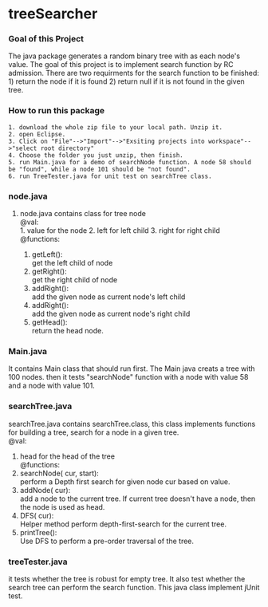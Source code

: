 # treeSearcher

### Goal of this Project  
  The java package generates a random binary tree with <int> as each node's value. The goal of this project is to implement search function by RC admission. There are two requirments for the search function to be finished: 1) return the node if it is found 2) return null if it is not found in the given tree.  
### How to run this package  
    1. download the whole zip file to your local path. Unzip it.  
    2. open Eclipse.  
    3. Click on "File"-->"Import"-->"Exsiting projects into workspace"-->"select root directory"
    4. Choose the folder you just unzip, then finish.
    5. run Main.java for a demo of searchNode function. A node 58 should be "found", while a node 101 should be "not found".
    6. run TreeTester.java for unit test on searchTree class.
### node.java  
  1. node.java contains class for tree node  
  @val:  
    1. <int> value for the node
    2. <node> left for left child
    3. <node> right for right child
  @functions:  
      1. getLeft():  
      get the left child of node  
      2. getRight():  
      get the right child of node  
      3. addRight(<node>):  
      add the given node as current node's left child  
      4. addRight(<node>):   
      add the given node as current node's right child  
      5. getHead():  
      return the head node.  
### Main.java  
  It contains Main class that should run first. The Main java creats a tree with 100 nodes. then it tests "searchNode" function with a node with value 58 and a node with value 101.
### searchTree.java  
  searchTree.java contains searchTree.class, this class implements functions for building a tree, search for a node in a given tree.  
  @val:  
  1. <node> head for the head of the tree  
  @functions:
  1. searchNode(<node> cur, <node> start):  
     perform a Depth first search for given node cur based on value.  
  2. addNode(<node> cur):  
     add a node to the current tree. If current tree doesn't have a node, then the node is used as head.  
  3. DFS(<node> cur):  
    Helper method perform depth-first-search for the current tree.  
  4. printTree():  
     Use DFS to perform a pre-order traversal of the tree.  

### treeTester.java  
  it tests whether the tree is robust for empty tree. It also test whether the search tree can perform the search function. This java class implement jUnit test.
